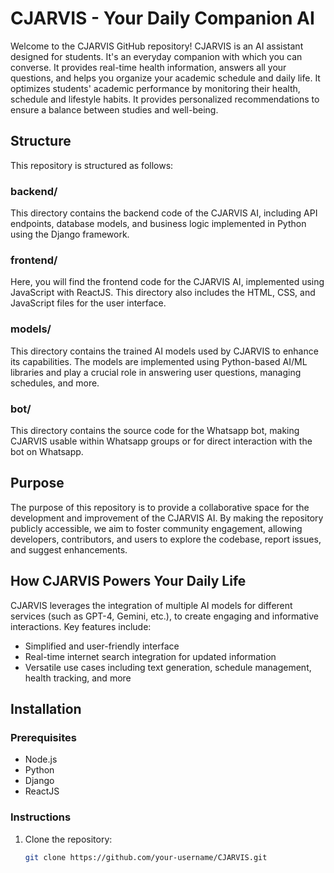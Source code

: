 # CJARVIS - Your Daily Companion AI

Welcome to the CJARVIS GitHub repository! CJARVIS is an AI assistant designed for students. It's an everyday companion with which you can converse. It provides real-time health information, answers all your questions, and helps you organize your academic schedule and daily life. It optimizes students' academic performance by monitoring their health, schedule and lifestyle habits. It provides personalized recommendations to ensure a balance between studies and well-being.

## Structure

This repository is structured as follows:

### backend/
This directory contains the backend code of the CJARVIS AI, including API endpoints, database models, and business logic implemented in Python using the Django framework.

### frontend/
Here, you will find the frontend code for the CJARVIS AI, implemented using JavaScript with ReactJS. This directory also includes the HTML, CSS, and JavaScript files for the user interface.

### models/
This directory contains the trained AI models used by CJARVIS to enhance its capabilities. The models are implemented using Python-based AI/ML libraries and play a crucial role in answering user questions, managing schedules, and more.

### bot/
This directory contains the source code for the Whatsapp bot, making CJARVIS usable within Whatsapp groups or for direct interaction with the bot on Whatsapp. 

## Purpose

The purpose of this repository is to provide a collaborative space for the development and improvement of the CJARVIS AI. By making the repository publicly accessible, we aim to foster community engagement, allowing developers, contributors, and users to explore the codebase, report issues, and suggest enhancements.

## How CJARVIS Powers Your Daily Life

CJARVIS leverages the integration of multiple AI models for different services (such as GPT-4, Gemini, etc.), to create engaging and informative interactions. Key features include:

- Simplified and user-friendly interface
- Real-time internet search integration for updated information
- Versatile use cases including text generation, schedule management, health tracking, and more

## Installation

### Prerequisites

- Node.js
- Python
- Django
- ReactJS

### Instructions

1. Clone the repository:
   ```bash
   git clone https://github.com/your-username/CJARVIS.git
